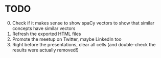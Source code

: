 # TODO

0. Check if it makes sense to show spaCy vectors to show that similar concepts
   have similar vectors
1. Refresh the exported HTML files
2. Promote the meetup on Twitter, maybe LinkedIn too
3. Right before the presentations, clear all cells (and double-check the results
   were actually removed!)
